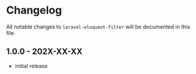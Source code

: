 # Changelog

All notable changes to `laravel-eloquent-filter` will be documented in this file.

## 1.0.0 - 202X-XX-XX

- initial release
